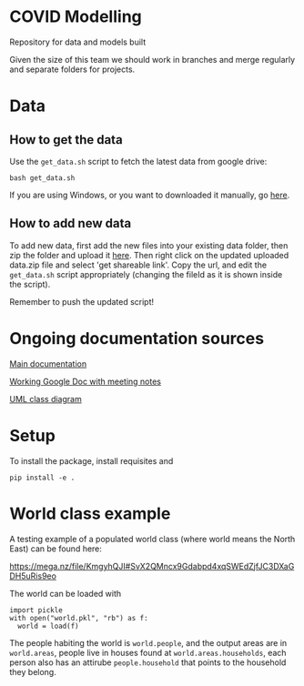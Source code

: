 # COVID Modelling

Repository for data and models built

Given the size of this team we should work in branches and merge regularly and separate folders for projects.

# Data
## How to get the data

Use the ``get_data.sh`` script to fetch the latest data from google drive:

```
bash get_data.sh
```

If you are using Windows, or you want to downloaded it manually, go [here](https://drive.google.com/open?id=1A2rhq8JiCTOqOhUaSgFyIO01vDPnDUGj).

## How to add new data

To add new data, first add the new files into your existing data folder, then zip the folder and upload it [here](https://drive.google.com/open?id=1A2rhq8JiCTOqOhUaSgFyIO01vDPnDUGj). Then right click on the updated uploaded data.zip file and select 'get shareable link'. Copy the url, and edit the ``get_data.sh`` script appropriately (changing the fileId as it is shown inside the script). 

Remember to push the updated script!

# Ongoing documentation sources

[Main documentation](https://josephpb.github.io/covidmodelling)

[Working Google Doc with meeting notes](https://docs.google.com/document/d/1EwwHZ0s3uVWmkEdhiw94cqrhfoLsTu_Pay2H11LjVOw/edit)<br>

[UML class diagram](https://drive.google.com/file/d/1YMUAePtUvx1xLVObjnz1n5IkDfJOkmD8/view)



# Setup

To install the package, install requisites and

``pip install -e .``


# World class example

A testing example of a populated world class (where world means the North East) can be found here:

https://mega.nz/file/KmgyhQJI#SvX2QMncx9Gdabpd4xqSWEdZjfJC3DXaGDH5uRis9eo

The world can be loaded with

```
import pickle
with open("world.pkl", "rb") as f:
  world = load(f)
```

The people habiting the world is ``world.people``, and the output areas are in ``world.areas``, people live in houses found at ``world.areas.households``, each person also has an attirube ``people.household`` that points to the household they belong.
